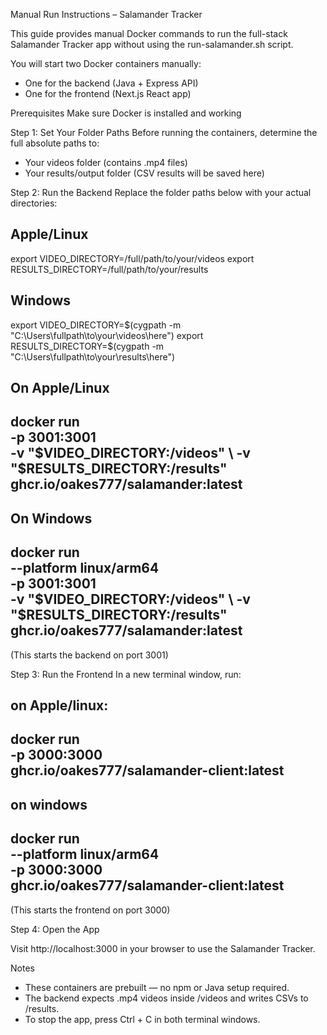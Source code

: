 Manual Run Instructions – Salamander Tracker

This guide provides manual Docker commands to run the full-stack Salamander Tracker app without using the run-salamander.sh script.

You will start two Docker containers manually:
* One for the backend (Java + Express API)
* One for the frontend (Next.js React app)

Prerequisites
Make sure Docker is installed and working

Step 1: Set Your Folder Paths
Before running the containers, determine the full absolute paths to:
* Your videos folder (contains .mp4 files)
* Your results/output folder (CSV results will be saved here)

Step 2: Run the Backend
Replace the folder paths below with your actual directories:

Apple/Linux
-------------------------
export VIDEO_DIRECTORY=/full/path/to/your/videos
export RESULTS_DIRECTORY=/full/path/to/your/results

Windows
-------------------------
export VIDEO_DIRECTORY=$(cygpath -m "C:\Users\fullpath\to\your\videos\here") 
export RESULTS_DIRECTORY=$(cygpath -m "C:\Users\fullpath\to\your\results\here") 


On Apple/Linux
-------------------------
docker run \
  -p 3001:3001 \
  -v "$VIDEO_DIRECTORY:/videos" \
  -v "$RESULTS_DIRECTORY:/results" \
  ghcr.io/oakes777/salamander:latest
-------------------------

On Windows
-------------------------
docker run \
  --platform linux/arm64 \
  -p 3001:3001 \
  -v "$VIDEO_DIRECTORY:/videos" \
  -v "$RESULTS_DIRECTORY:/results" \
  ghcr.io/oakes777/salamander:latest
-------------------------

(This starts the backend on port 3001)

Step 3: Run the Frontend
In a new terminal window, run:

on Apple/linux:
-------------------------
docker run \
  -p 3000:3000 \
  ghcr.io/oakes777/salamander-client:latest
-------------------------

on windows
-------------------------
  docker run \
  --platform linux/arm64 \
  -p 3000:3000 \
  ghcr.io/oakes777/salamander-client:latest
-------------------------  

(This starts the frontend on port 3000)

Step 4: Open the App

Visit http://localhost:3000 in your browser to use the Salamander Tracker.

Notes
* These containers are prebuilt — no npm or Java setup required.
* The backend expects .mp4 videos inside /videos and writes CSVs to /results.
* To stop the app, press Ctrl + C in both terminal windows.